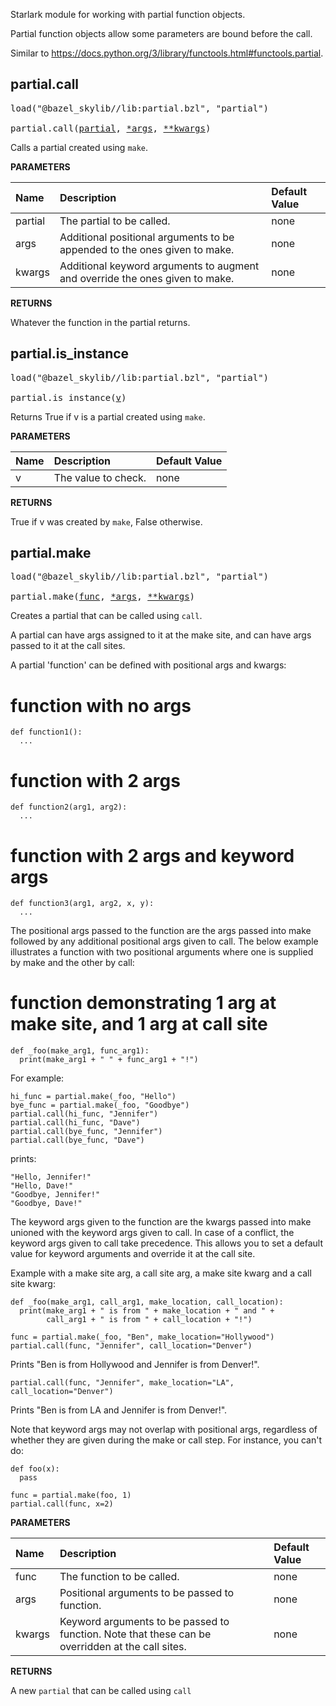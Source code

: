 <!-- Generated with Stardoc: http://skydoc.bazel.build -->

Starlark module for working with partial function objects.

Partial function objects allow some parameters are bound before the call.

Similar to https://docs.python.org/3/library/functools.html#functools.partial.

<a id="partial.call"></a>

## partial.call

<pre>
load("@bazel_skylib//lib:partial.bzl", "partial")

partial.call(<a href="#partial.call-partial">partial</a>, <a href="#partial.call-args">*args</a>, <a href="#partial.call-kwargs">**kwargs</a>)
</pre>

Calls a partial created using `make`.

**PARAMETERS**


| Name  | Description | Default Value |
| :------------- | :------------- | :------------- |
| <a id="partial.call-partial"></a>partial |  The partial to be called.   |  none |
| <a id="partial.call-args"></a>args |  Additional positional arguments to be appended to the ones given to make.   |  none |
| <a id="partial.call-kwargs"></a>kwargs |  Additional keyword arguments to augment and override the ones given to make.   |  none |

**RETURNS**

Whatever the function in the partial returns.


<a id="partial.is_instance"></a>

## partial.is_instance

<pre>
load("@bazel_skylib//lib:partial.bzl", "partial")

partial.is_instance(<a href="#partial.is_instance-v">v</a>)
</pre>

Returns True if v is a partial created using `make`.

**PARAMETERS**


| Name  | Description | Default Value |
| :------------- | :------------- | :------------- |
| <a id="partial.is_instance-v"></a>v |  The value to check.   |  none |

**RETURNS**

True if v was created by `make`, False otherwise.


<a id="partial.make"></a>

## partial.make

<pre>
load("@bazel_skylib//lib:partial.bzl", "partial")

partial.make(<a href="#partial.make-func">func</a>, <a href="#partial.make-args">*args</a>, <a href="#partial.make-kwargs">**kwargs</a>)
</pre>

Creates a partial that can be called using `call`.

A partial can have args assigned to it at the make site, and can have args
passed to it at the call sites.

A partial 'function' can be defined with positional args and kwargs:

  # function with no args
  ```
  def function1():
    ...
  ```

  # function with 2 args
  ```
  def function2(arg1, arg2):
    ...
  ```

  # function with 2 args and keyword args
  ```
  def function3(arg1, arg2, x, y):
    ...
  ```

The positional args passed to the function are the args passed into make
followed by any additional positional args given to call. The below example
illustrates a function with two positional arguments where one is supplied by
make and the other by call:

  # function demonstrating 1 arg at make site, and 1 arg at call site
  ```
  def _foo(make_arg1, func_arg1):
    print(make_arg1 + " " + func_arg1 + "!")
  ```

For example:

  ```
  hi_func = partial.make(_foo, "Hello")
  bye_func = partial.make(_foo, "Goodbye")
  partial.call(hi_func, "Jennifer")
  partial.call(hi_func, "Dave")
  partial.call(bye_func, "Jennifer")
  partial.call(bye_func, "Dave")
  ```

prints:

  ```
  "Hello, Jennifer!"
  "Hello, Dave!"
  "Goodbye, Jennifer!"
  "Goodbye, Dave!"
  ```

The keyword args given to the function are the kwargs passed into make
unioned with the keyword args given to call. In case of a conflict, the
keyword args given to call take precedence. This allows you to set a default
value for keyword arguments and override it at the call site.

Example with a make site arg, a call site arg, a make site kwarg and a
call site kwarg:

  ```
  def _foo(make_arg1, call_arg1, make_location, call_location):
    print(make_arg1 + " is from " + make_location + " and " +
          call_arg1 + " is from " + call_location + "!")

  func = partial.make(_foo, "Ben", make_location="Hollywood")
  partial.call(func, "Jennifer", call_location="Denver")
  ```

Prints "Ben is from Hollywood and Jennifer is from Denver!".

  ```
  partial.call(func, "Jennifer", make_location="LA", call_location="Denver")
  ```

Prints "Ben is from LA and Jennifer is from Denver!".

Note that keyword args may not overlap with positional args, regardless of
whether they are given during the make or call step. For instance, you can't
do:

```
def foo(x):
  pass

func = partial.make(foo, 1)
partial.call(func, x=2)
```


**PARAMETERS**


| Name  | Description | Default Value |
| :------------- | :------------- | :------------- |
| <a id="partial.make-func"></a>func |  The function to be called.   |  none |
| <a id="partial.make-args"></a>args |  Positional arguments to be passed to function.   |  none |
| <a id="partial.make-kwargs"></a>kwargs |  Keyword arguments to be passed to function. Note that these can be overridden at the call sites.   |  none |

**RETURNS**

A new `partial` that can be called using `call`


